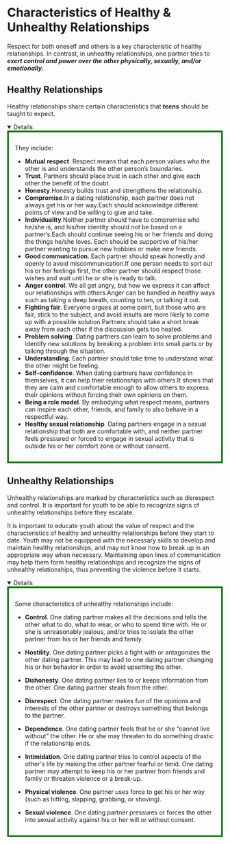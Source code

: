 # Characteristics of Healthy & Unhealthy Relationships

Respect for both oneself and others is a key characteristic of healthy relationships. In contrast, in unhealthy relationships, one partner tries to ***exert control and power over the other physically, sexually, and/or emotionally.***
## Healthy Relationships
Healthy relationships share certain characteristics that ***teens*** should be taught to expect.

<details open>
<div style="border: 4px solid green; padding: 1em">

They include:
- <b>Mutual respect</b>. Respect means that each person values who the other is and understands the other person’s boundaries.
- <b>Trust</b>. Partners should place trust in each other and give each other the benefit of the doubt.
- <b>Honesty</b>.Honesty builds trust and strengthens the relationship.
- <b>Compromise</b>.In a dating relationship, each partner does not always get his or her way.Each should acknowledge different points of view and be willing to give and take.
- <b>Individuality</b>.Neither partner should have to compromise who he/she is, and his/her identity should not be based on a partner’s.Each should continue seeing his or her friends and doing the things he/she loves. Each should be supportive of his/her partner wanting to pursue new hobbies or make new friends.
- <b>Good communication</b>. Each partner should speak honestly and openly to avoid miscommunication.If one person needs to sort out his or her feelings first, the other partner should respect those wishes and wait until he or she is ready to talk.
- <b>Anger control</b>. We all get angry, but how we express it can affect our relationships with others.Anger can be handled in healthy ways such as taking a deep breath, counting to ten, or talking it out.
- <b>Fighting fair</b>. Everyone argues at some point, but those who are fair, stick to the subject, and avoid insults are more likely to come up with a possible solution.Partners should take a short break away from each other if the discussion gets too heated.
- <b>Problem solving</b>. Dating partners can learn to solve problems and identify new solutions by breaking a problem into small parts or by talking through the situation.
- <b>Understanding</b>. Each partner should take time to understand what the other might be feeling.
- <b>Self-confidence</b>. When dating partners have confidence in themselves, it can help their relationships with others.It shows that they are calm and comfortable enough to allow others to express their opinions without forcing their own opinions on them.
- <b>Being a role model</b>. By embodying what respect means, partners can inspire each other, friends, and family to also behave in a respectful way.
- <b>Healthy sexual relationship</b>. Dating partners engage in a sexual relationship that both are comfortable with, and neither partner feels pressured or forced to engage in sexual activity that is outside his or her comfort zone or without consent.

</div>

</details>



## Unhealthy Relationships

Unhealthy relationships are marked by characteristics such as disrespect and control. It is important for youth to be able to recognize signs of unhealthy relationships before they escalate. 

It is important to educate youth about the value of respect and the characteristics of healthy and unhealthy relationships before they start to date. Youth may not be equipped with the necessary skills to develop and maintain healthy relationships, and may not know how to break up in an appropriate way when necessary. Maintaining open lines of communication may help them form healthy relationships and recognize the signs of unhealthy relationships, thus preventing the violence before it starts.
<details open>
<div style="border: 4px solid green; padding: 1em">

Some characteristics of unhealthy relationships include:
- <b>Control</b>. One dating partner makes all the decisions and tells the other what to do, what to wear, or who to spend time with. He or she is unreasonably jealous, and/or tries to isolate the other partner from his or her friends and family.
- <b>Hostility</b>. One dating partner picks a fight with or antagonizes the other dating partner. This may lead to one dating partner changing his or her behavior in order to avoid upsetting the other.
- <b>Dishonesty</b>. One dating partner lies to or keeps information from the other. One dating partner steals from the other.
  
- <b>Disrespect</b>. One dating partner makes fun of the opinions and interests of the other partner or destroys something that belongs to the partner.
- <b>Dependence</b>. One dating partner feels that he or she “cannot live without” the other. He or she may threaten to do something drastic if the relationship ends.
- <b>Intimidation</b>. One dating partner tries to control aspects of the other's life by making the other partner fearful or timid. One dating partner may attempt to keep his or her partner from friends and family or threaten violence or a break-up.
- <b>Physical violence</b>. One partner uses force to get his or her way (such as hitting, slapping, grabbing, or shoving).
- <b>Sexual violence</b>. One dating partner pressures or forces the other into sexual activity against his or her will or without consent.

</div>

</details>

